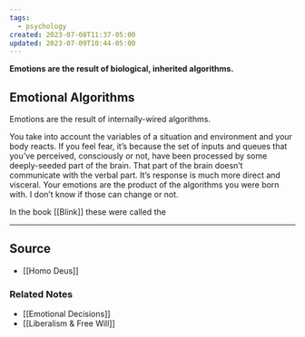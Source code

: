 ```yaml
---
tags:
  - psychology
created: 2023-07-08T11:37-05:00
updated: 2023-07-09T10:44-05:00
---
```

**Emotions are the result of biological, inherited algorithms.**

## Emotional Algorithms

Emotions are the result of internally-wired algorithms. 

You take into account the variables of a situation and environment and your body reacts. If you feel fear, it’s because the set of inputs and queues that you’ve perceived, consciously or not, have been processed by some deeply-seeded part of the brain. That part of the brain doesn’t communicate with the verbal part. It’s response is much more direct and visceral. Your emotions are the product of the algorithms you were born with. I don’t know if those can change or not.

In the book [[Blink]] these were called the 

---

## Source
- [[Homo Deus]]

### Related Notes
- [[Emotional Decisions]]
- [[Liberalism & Free Will]]